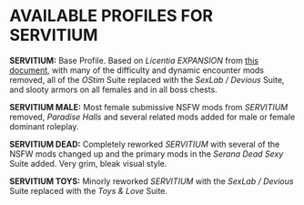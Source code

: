 # AVAILABLE PROFILES FOR SERVITIUM

**SERVITIUM:** Base Profile. Based on _Licentia EXPANSION_ from [this document](https://github.com/cacophony-wj/licentia_quests/blob/main/PROFILES.md), with many of the difficulty and dynamic encounter mods removed, all of the _OStim_ Suite replaced with the _SexLab / Devious_ Suite, and slooty armors on all females and in all boss chests.

**SERVITIUM MALE:** Most female submissive NSFW mods from _SERVITIUM_ removed, _Paradise Halls_ and several related mods added for male or female dominant roleplay.

**SERVITIUM DEAD:** Completely reworked _SERVITIUM_ with several of the NSFW mods changed up and the primary mods in the _Serana Dead Sexy_ Suite added. Very grim, bleak visual style.

**SERVITIUM TOYS:** Minorly reworked _SERVITIUM_ with the _SexLab / Devious_ Suite replaced with the _Toys & Love_ Suite.


